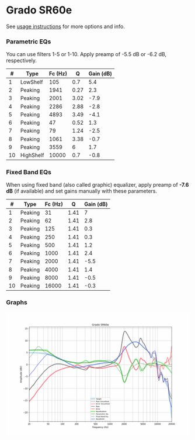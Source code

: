 # Grado SR60e
See [usage instructions](https://github.com/jaakkopasanen/AutoEq#usage) for more options and info.

### Parametric EQs
You can use filters 1-5 or 1-10. Apply preamp of -5.5 dB or -6.2 dB, respectively.

|   # | Type      |   Fc (Hz) |    Q |   Gain (dB) |
|-----|-----------|-----------|------|-------------|
|   1 | LowShelf  |       105 | 0.7  |         5.4 |
|   2 | Peaking   |      1941 | 0.27 |         2.3 |
|   3 | Peaking   |      2001 | 3.02 |        -7.9 |
|   4 | Peaking   |      2286 | 2.88 |        -2.8 |
|   5 | Peaking   |      4893 | 3.49 |        -4.1 |
|   6 | Peaking   |        47 | 0.52 |         1.3 |
|   7 | Peaking   |        79 | 1.24 |        -2.5 |
|   8 | Peaking   |      1061 | 3.38 |        -0.7 |
|   9 | Peaking   |      3559 | 6    |         1.7 |
|  10 | HighShelf |     10000 | 0.7  |        -0.8 |

### Fixed Band EQs
When using fixed band (also called graphic) equalizer, apply preamp of **-7.6 dB** (if available) and set gains manually with these parameters.

|   # | Type    |   Fc (Hz) |    Q |   Gain (dB) |
|-----|---------|-----------|------|-------------|
|   1 | Peaking |        31 | 1.41 |         7   |
|   2 | Peaking |        62 | 1.41 |         2.8 |
|   3 | Peaking |       125 | 1.41 |         0.3 |
|   4 | Peaking |       250 | 1.41 |         0.3 |
|   5 | Peaking |       500 | 1.41 |         1.2 |
|   6 | Peaking |      1000 | 1.41 |         2.4 |
|   7 | Peaking |      2000 | 1.41 |        -5.5 |
|   8 | Peaking |      4000 | 1.41 |         1.4 |
|   9 | Peaking |      8000 | 1.41 |        -0.5 |
|  10 | Peaking |     16000 | 1.41 |        -0.3 |

### Graphs
![](./Grado%20SR60e.png)

